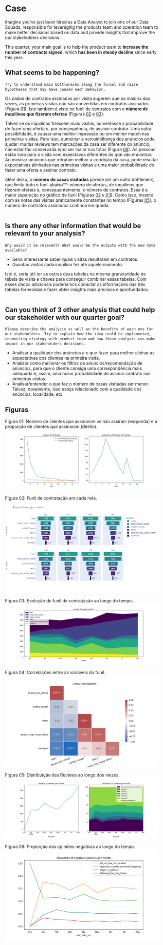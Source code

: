 # Case

Imagine you've just been hired as a Data Analyst to join one of our Data
Squads, responsible for leveraging the products team and operation
team to make better decisions based on data and provide insights
that improve the our stakeholders decisions.

This quarter, your main goal is to help the product team to **increase
the number of contracts signed**, which **has been in steady decline** since early this year.

## What seems to be happening?

    Try to understand main bottlenecks along the funnel and raise hypotheses that may have caused each behavior.

Os dados do contratos assinados por visita sugerem que na maioria das vezes, as primeiras visitas não são convertidas em contratos assinados (Figura [01](#fig01)). Isto também é visto no funil de contratos com o **número de inquilinos que fizeram ofertas** (Figuras [02](#fig02) e [03](#fig03)). 

Talvez se os inquilinos fizessem mais visitas, aumentasse a probabilidade de fazer uma oferta e, por consequência, de assinar contrato. Uma outra possibilidade, é causar uma melhor impressão ou um melhor match nas primeiras visitas. Para isso, aumentar a verosimilhança dos anúncios pode ajudar: muitas reviews tem marcações da casa ser diferente do anúncio, não estar tão conservada e/ou ser maior nas fotos (Figura [06](#fig06)). As pessoas estão indo para a visita com expectavas diferentes do que vão encontrar. Ao mostrar anúncios que retratam melhor a condição da casa, pode resultar expectativas alinhadas nas primeiras visitas e uma maior probabilidade de fazer uma oferta e assinar contrato. 

Além disso, o **número de casas visitadas** parece ser um outro bottleneck, que limita todo o funil abaixo**: número de ofertas, de inquilinos que fizeram ofertas e, consequentemente, o número de contratos. Essa é a maior separação no gráfico de funil (Figuras [02](#fig02) e [03](#fig03)). Como isso, mesmo com as notas das visitas praticamente constantes no tempo (Figuras [05](#fig05)), o número de contratos assinados continua em queda.<br><br>
    

## Is there any other information that would be relevant to your analysis?

    Why would it be relevant? What would be the outputs with the new data available?

- Seria interessante saber quais visitas resultaram em contratos.
- Quantas visitas cada inquilino fez até aquele momento. 

Isto é, seria útil ter as outras duas tabelas na mesma granularidade da tabela de visita e chaves para conseguir combinar essas tabelas.
Com esses dados adicionais poderíamos conectar as informações das três tabelas fornecidas e fazer obter insights mais precisos e aprofundados.
<br><br> 
  

## Can you think of 3 other analysis that could help our stakeholder with our quarter goal?

    Please describe the analysis as well as the benefits of each one for our stakeholders. Try to explain how the idea could be implemented, connecting strategy with product team and how these analysis can make impact in our stakeholders decisions.

- Analisar a qualidade dos anúncios e o que fazer para melhor alinhar as expectativas dos clientes na primeira visita.
- Analisar como melhorar os filtros de anúncios/recomendação de anúncios, para que o cliente consiga uma correspondência mais adequada e, assim, uma maior probabilidade de assinar contrato nas primeiras visitas.
- Analisar/entender o que faz o número de casas visitadas ser menor. Talvez, novamente, isso esteja relacionado com a qualidade dos anúncios, localidade, etc.


## Figuras

<a name="fig01">Figura 01: Número de clientes que assinaram vs não assiram (esquerda) e a proporção de clientes que assinaram (direita).</a>
![fig01](images/fig01.png)



<a name="fig02">Figura 02: Funil de contratação em cada mês.</a>
![fig02](images/fig02.png)

  
<a name="fig03">Figura 03: Evolução do funil de contratação ao longo do tempo.</a>
![fig03](images/fig03.png)


<a name="fig04">Figura 04: Correlações entre as variáveis do funil.</a>
![fig04](images/fig04.png)


<a name="fig05">Figura 05: Distribuição das Reviews ao longo dos meses.</a>
![fig05](images/fig05.png)


<a name="fig06">Figura 06: Proporção das opiniões negativas ao longo do tempo.</a>
![fig06](images/fig06.png)




